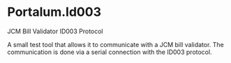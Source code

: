 # Portalum.Id003
JCM Bill Validator ID003 Protocol

A small test tool that allows it to communicate with a JCM bill validator. The communication is done via a serial connection with the ID003 protocol.
